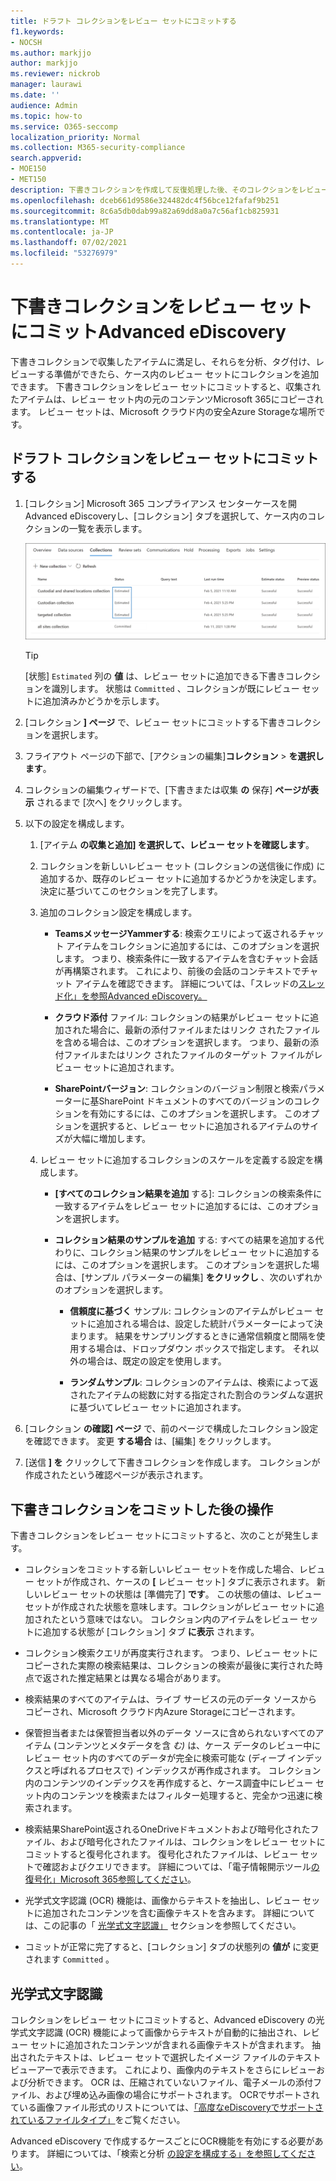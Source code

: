 ```yaml
---
title: ドラフト コレクションをレビュー セットにコミットする
f1.keywords:
- NOCSH
ms.author: markjjo
author: markjjo
ms.reviewer: nickrob
manager: laurawi
ms.date: ''
audience: Admin
ms.topic: how-to
ms.service: O365-seccomp
localization_priority: Normal
ms.collection: M365-security-compliance
search.appverid:
- MOE150
- MET150
description: 下書きコレクションを作成して反復処理した後、そのコレクションをレビュー セットにコミットできます。 下書きコレクションをコミットすると、収集されたアイテムがケースのレビュー セットに追加されます。 収集したアイテムがレビュー セットに含められたら、それらを分析、確認、およびエクスポートできます。
ms.openlocfilehash: dceb661d9586e324482dc4f56bce12fafaf9b251
ms.sourcegitcommit: 8c6a5db0dab99a82a69dd8a0a7c56af1cb825931
ms.translationtype: MT
ms.contentlocale: ja-JP
ms.lasthandoff: 07/02/2021
ms.locfileid: "53276979"
---
```

# <a name="commit-a-draft-collection-to-a-review-set-in-advanced-ediscovery"></a>下書きコレクションをレビュー セットにコミットAdvanced eDiscovery

下書きコレクションで収集したアイテムに満足し、それらを分析、タグ付け、レビューする準備ができたら、ケース内のレビュー セットにコレクションを追加できます。 下書きコレクションをレビュー セットにコミットすると、収集されたアイテムは、レビュー セット内の元のコンテンツMicrosoft 365にコピーされます。 レビュー セットは、Microsoft クラウド内の安全Azure Storageな場所です。

## <a name="commit-a-draft-collection-to-a-review-set"></a>ドラフト コレクションをレビュー セットにコミットする

1. [コレクション] Microsoft 365 コンプライアンス センターケースを開Advanced eDiscoveryし、[コレクション] タブを選択して、ケース内のコレクションの一覧を表示します。

   ![ケース内のコレクションの一覧](../media/CommitDraftCollections1.png)

   > [!TIP]
   > [状態] `Estimated` 列の **値** は、レビュー セットに追加できる下書きコレクションを識別します。 状態は `Committed` 、コレクションが既にレビュー セットに追加済みかどうかを示します。

2. [コレクション **] ページ** で、レビュー セットにコミットする下書きコレクションを選択します。

3. フライアウト ページの下部で、[アクションの編集]**コレクション**  >  **を選択します**。

4. コレクションの編集ウィザードで、[下書きまたは収集 **の** 保存] **ページが表示** されるまで [次へ] をクリックします。

5. 以下の設定を構成します。

   1. [アイテム **の収集と追加] を選択して、レビュー セットを確認します**。

   2. コレクションを新しいレビュー セット (コレクションの送信後に作成) に追加するか、既存のレビュー セットに追加するかどうかを決定します。 決定に基づいてこのセクションを完了します。

   3. 追加のコレクション設定を構成します。

       - **TeamsメッセージYammerする**: 検索クエリによって返されるチャット アイテムをコレクションに追加するには、このオプションを選択します。 つまり、検索条件に一致するアイテムを含むチャット会話が再構築されます。 これにより、前後の会話のコンテキストでチャット アイテムを確認できます。 詳細については、「スレッドの[スレッド化」を参照Advanced eDiscovery。](conversation-review-sets.md)

       - **クラウド添付** ファイル: コレクションの結果がレビュー セットに追加された場合に、最新の添付ファイルまたはリンク されたファイルを含める場合は、このオプションを選択します。 つまり、最新の添付ファイルまたはリンク されたファイルのターゲット ファイルがレビュー セットに追加されます。

       - **SharePointバージョン**: コレクションのバージョン制限と検索パラメーターに基SharePoint ドキュメントのすべてのバージョンのコレクションを有効にするには、このオプションを選択します。 このオプションを選択すると、レビュー セットに追加されるアイテムのサイズが大幅に増加します。

   4. レビュー セットに追加するコレクションのスケールを定義する設定を構成します。

      - **[すべてのコレクション結果を追加** する]: コレクションの検索条件に一致するアイテムをレビュー セットに追加するには、このオプションを選択します。

      - **コレクション結果のサンプルを追加** する: すべての結果を追加する代わりに、コレクション結果のサンプルをレビュー セットに追加するには、このオプションを選択します。 このオプションを選択した場合は、[サンプル パラメーターの編集] **をクリックし** 、次のいずれかのオプションを選択します。

         - **信頼度に基づく** サンプル: コレクションのアイテムがレビュー セットに追加される場合は、設定した統計パラメーターによって決まります。 結果をサンプリングするときに通常信頼度と間隔を使用する場合は、ドロップダウン ボックスで指定します。 それ以外の場合は、既定の設定を使用します。

         - **ランダムサンプル**: コレクションのアイテムは、検索によって返されたアイテムの総数に対する指定された割合のランダムな選択に基づいてレビュー セットに追加されます。

6. [コレクション **の確認] ページ** で、前のページで構成したコレクション設定を確認できます。 変更 **する場合** は、[編集] をクリックします。

7. [送信 **] を** クリックして下書きコレクションを作成します。 コレクションが作成されたという確認ページが表示されます。

## <a name="what-happens-after-you-commit-a-draft-collection"></a>下書きコレクションをコミットした後の操作

下書きコレクションをレビュー セットにコミットすると、次のことが発生します。

- コレクションをコミットする新しいレビュー セットを作成した場合、レビュー セットが作成され、ケースの **[** レビュー セット] タブに表示されます。 新しいレビュー セットの状態は [準備完了] **です**。 この状態の値は、レビュー セットが作成された状態を意味します。コレクションがレビュー セットに追加されたという意味ではない。 コレクション内のアイテムをレビュー セットに追加する状態が [コレクション] タブ **に表示** されます。

- コレクション検索クエリが再度実行されます。 つまり、レビュー セットにコピーされた実際の検索結果は、コレクションの検索が最後に実行された時点で返された推定結果とは異なる場合があります。

- 検索結果のすべてのアイテムは、ライブ サービスの元のデータ ソースからコピーされ、Microsoft クラウド内Azure Storageにコピーされます。

- 保管担当者または保管担当者以外のデータ ソースに含められないすべてのアイテム (コンテンツとメタデータを含 *む)* は、ケース データのレビュー中にレビュー セット内のすべてのデータが完全に検索可能な (ディープ インデックスと呼ばれるプロセスで) インデックスが再作成されます。 コレクション内のコンテンツのインデックスを再作成すると、ケース調査中にレビュー セット内のコンテンツを検索またはフィルター処理すると、完全かつ迅速に検索されます。

- 検索結果SharePoint返されるOneDriveドキュメントおよび暗号化されたファイル、および暗号化されたファイルは、コレクションをレビュー セットにコミットすると復号化されます。 復号化されたファイルは、レビュー セットで確認およびクエリできます。 詳細については、「電子情報開示ツール[の復号化」Microsoft 365参照してください](ediscovery-decryption.md)。

- 光学式文字認識 (OCR) 機能は、画像からテキストを抽出し、レビュー セットに追加されたコンテンツを含む画像テキストを含みます。 詳細については、この記事の「 [光学式文字認識」](#optical-character-recognition) セクションを参照してください。

- コミットが正常に完了すると、[コレクション] タブの状態列の **値が** に変更されます `Committed` 。

## <a name="optical-character-recognition"></a>光学式文字認識

コレクションをレビュー セットにコミットすると、Advanced eDiscovery の光学式文字認識 (OCR) 機能によって画像からテキストが自動的に抽出され、レビュー セットに追加されたコンテンツが含まれる画像テキストが含まれます。 抽出されたテキストは、レビュー セットで選択したイメージ ファイルのテキスト ビューアーで表示できます。 これにより、画像内のテキストをさらにレビューおよび分析できます。 OCR は、圧縮されていないファイル、電子メールの添付ファイル、および埋め込み画像の場合にサポートされます。 OCRでサポートされている画像ファイル形式のリストについては、[「高度なeDiscoveryでサポートされているファイルタイプ」](supported-filetypes-ediscovery20.md#image)をご覧ください。

Advanced eDiscovery で作成するケースごとにOCR機能を有効にする必要があります。 詳細については、「検索と分析 [の設定を構成する」を参照してください](configure-search-and-analytics-settings-in-advanced-ediscovery.md#optical-character-recognition-ocr)。
